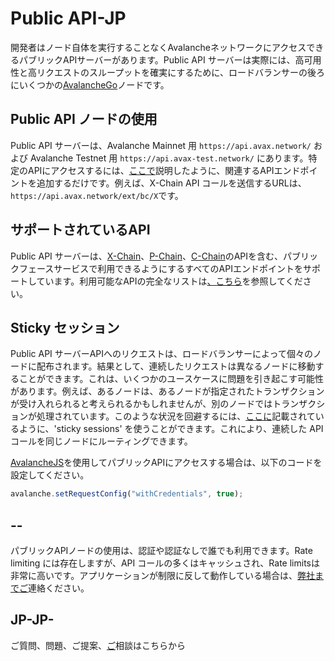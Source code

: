 # Public API-JP

開発者はノード自体を実行することなくAvalancheネットワークにアクセスできるパブリックAPIサーバーがあります。Public API サーバーは実際には、高可用性と高リクエストのスループットを確実にするために、ロードバランサーの後ろにいくつかの[AvalancheGo](https://github.com/ava-labs/avalanchego)ノードです。

## Public API ノードの使用

Public API サーバーは、Avalanche Mainnet 用 `https://api.avax.network/` および Avalanche Testnet 用 `https://api.avax-test.network/` にあります。特定のAPIにアクセスするには、[ここで](../avalanchego-apis/issuing-api-calls.md)説明したように、関連するAPIエンドポイントを追加するだけです。例えば、X-Chain API コールを送信するURLは、`https://api.avax.network/ext/bc/X`です。

## サポートされているAPI

Public API サーバーは、[X-Chain](../avalanchego-apis/exchange-chain-x-chain-api.md)、[P-Chain](../avalanchego-apis/platform-chain-p-chain-api.md)、[C-Chain](../avalanchego-apis/contract-chain-c-chain-api.md)のAPIを含む、パブリックフェースサービスで利用できるようにするすべてのAPIエンドポイントをサポートしています。利用可能なAPIの完全なリストは[、こちら](../avalanchego-apis/)を参照してください。

## Sticky セッション

Public API サーバーAPIへのリクエストは、ロードバランサーによって個々のノードに配布されます。結果として、連続したリクエストは異なるノードに移動することができます。これは、いくつかのユースケースに問題を引き起こす可能性があります。例えば、あるノードは、あるノードが指定されたトランザクションが受け入れられると考えられるかもしれませんが、別のノードではトランザクションが処理されています。このような状況を回避するには、[ここに](https://developer.mozilla.org/en-US/docs/Web/API/Request/credentials)記載されているように、'sticky sessions' を使うことができます。これにより、連続した API コールを同じノードにルーティングできます。

[AvalancheJS](avalanchejs/)を使用してパブリックAPIにアクセスする場合は、以下のコードを設定してください。

```javascript
avalanche.setRequestConfig("withCredentials", true);
```

## --

パブリックAPIノードの使用は、認証や認証なしで誰でも利用できます。Rate limiting には存在しますが、API コールの多くはキャッシュされ、Rate limitsは非常に高いです。アプリケーションが制限に反して動作している場合は、[弊社までご](https://chat.avalabs.org)連絡ください。

## JP-JP-

ご質問、問題、ご提案、[ご](https://chat.avalabs.org/)相談はこちらから

